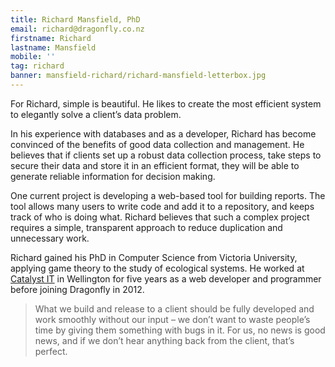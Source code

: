```yaml
---
title: Richard Mansfield, PhD
email: richard@dragonfly.co.nz
firstname: Richard
lastname: Mansfield
mobile: ''
tag: richard
banner: mansfield-richard/richard-mansfield-letterbox.jpg
---
```

For Richard, simple is beautiful. He likes to create the most efficient system to elegantly solve a client’s data problem.
<!--more-->

In his experience with databases and as a developer, Richard has become convinced of the benefits of good data collection and management. He believes that if clients set up a robust data collection process, take steps to secure their data and store it in an efficient format, they will be able to generate reliable information for decision making.
 
One current project is developing a web-based tool for building reports. The tool allows many users to write code and add it to a repository, and keeps track of who is doing what. Richard believes that such a complex project requires a simple, transparent approach to reduce duplication and unnecessary work. 

Richard gained his PhD in Computer Science from Victoria University, applying
game theory to the study of ecological systems. He worked at [Catalyst IT](http://catalyst.net.nz/) in Wellington
for five years as a web developer and programmer before joining Dragonfly in 2012. 
 
>What we build and release to a client should be fully developed and work smoothly without our input – we don’t want to waste people’s time by giving them something with bugs in it. For us, no news is good news, and if we don’t hear anything back from the client, that’s perfect.

